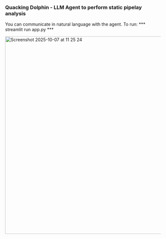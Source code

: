 ### Quacking Dolphin - LLM Agent to perform static pipelay analysis

You can communicate in natural language with the agent. To run: *** streamlit run app.py ***
  
<img width="797" height="640" alt="Screenshot 2025-10-07 at 11 25 24" src="https://github.com/user-attachments/assets/b4def3e8-f459-44ce-aa2f-f605c098e028" />

